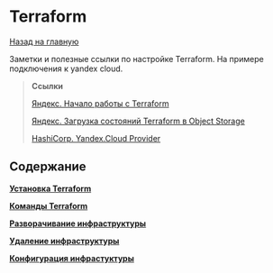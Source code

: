 # Terraform
[Назад на главную](https://github.com/BanLex/my_notes/tree/main/README.md)

Заметки и полезные ссылки по настройке Terraform. На примере подключения к yandex cloud.

> **Ссылки**
> 
> [Яндекс. Начало работы с Terraform](https://cloud.yandex.ru/docs/solutions/infrastructure-management/terraform-quickstart)
> 
> [Яндекс. Загрузка состояний Terraform в Object Storage](https://cloud.yandex.ru/docs/solutions/infrastructure-management/terraform-state-storage)
> 
> [HashiCorp. Yandex.Cloud Provider](https://registry.terraform.io/providers/yandex-cloud/yandex/latest/docs)

## Содержание

[ **Установка Terraform** ](https://github.com/BanLex/my_notes/blob/main/terraform/setup_terraform.md)

[ **Команды Terraform** ](https://github.com/BanLex/my_notes/blob/main/terraform/terraform_comands.md)

[ **Разворачивание инфраструктуры**](https://github.com/BanLex/my_notes/blob/main/terraform/deploy_terraform.md)

[ **Удаление инфраструктуры** ](https://github.com/BanLex/my_notes/blob/main/terraform/delete_terraform.md)

[ **Конфигурация инфрастуктуры** ](https://github.com/BanLex/my_notes/blob/main/terraform/content_config.md)


